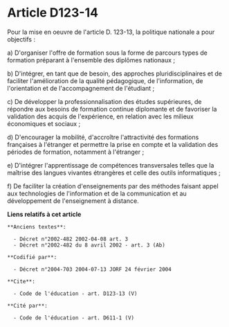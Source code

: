 # Article D123-14

Pour la mise en oeuvre de l'article D. 123-13, la politique nationale a pour objectifs : 

a) D'organiser l'offre de formation sous la forme de parcours types de formation préparant à l'ensemble des diplômes
nationaux ; 

b) D'intégrer, en tant que de besoin, des approches pluridisciplinaires et de faciliter l'amélioration de la qualité
pédagogique, de l'information, de l'orientation et de l'accompagnement de l'étudiant ; 

c) De développer la professionnalisation des études supérieures, de répondre aux besoins de formation continue diplomante et
de favoriser la validation des acquis de l'expérience, en relation avec les milieux économiques et sociaux ; 

d) D'encourager la mobilité, d'accroître l'attractivité des formations françaises à l'étranger et permettre la prise en
compte et la validation des périodes de formation, notamment à l'étranger ; 

e) D'intégrer l'apprentissage de compétences transversales telles que la maîtrise des langues vivantes étrangères et celle
des outils informatiques ; 

f) De faciliter la création d'enseignements par des méthodes faisant appel aux technologies de l'information et de la
communication et au développement de l'enseignement à distance.

**Liens relatifs à cet article**

	**Anciens textes**:

	  - Décret n°2002-482 2002-04-08 art. 3
	  - Décret n°2002-482 du 8 avril 2002 - art. 3 (Ab)

	**Codifié par**:

	  - Décret n°2004-703 2004-07-13 JORF 24 février 2004

	**Cite**:

	  - Code de l'éducation - art. D123-13 (V)

	**Cité par**:

	  - Code de l'éducation - art. D611-1 (V)
